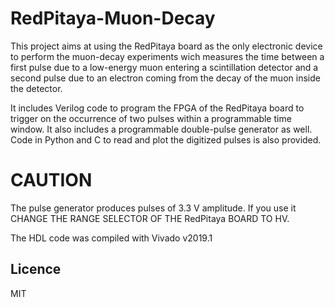 # RedPitaya-Muon-Decay
This project aims at using the RedPitaya board as the only electronic device to perform the muon-decay experiments wich  measures the time between a first pulse due to a low-energy muon entering a scintillation detector and a second pulse due to an electron coming from the decay of the muon inside the detector.


It includes Verilog code to program the FPGA of the RedPitaya board to trigger on the occurrence of two pulses within a programmable time window. It also includes a programmable double-pulse generator as well. Code in Python and C to read and plot the digitized pulses is also provided. 

# CAUTION
The pulse generator produces pulses of 3.3 V amplitude. If you use it CHANGE THE RANGE SELECTOR OF THE RedPitaya BOARD TO HV.

The HDL code was compiled with Vivado v2019.1

## Licence
MIT
